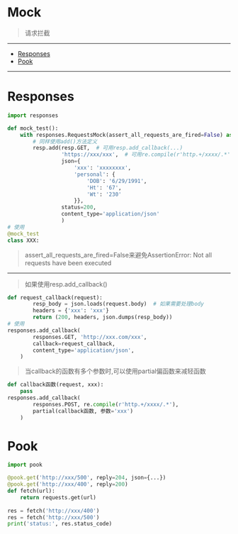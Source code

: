 # Mock
> 请求拦截 
---
* [Responses](#Responses)
* [Pook](#Pook)
---
# Responses
```python
import responses

def mock_test():
    with responses.RequestsMock(assert_all_requests_are_fired=False) as resp:
        # 同样使用add()方法定义
        resp.add(resp.GET,  # 可用resp.add_callback(...)
                 'https://xxx/xxx',  # 可用re.compile(r'http.+/xxxx/.*')正则匹配url
                 json={
                     'xxx': 'xxxxxxxx',
                     'personal': {
                         'DOB': '6/29/1991',
                         'Ht': '67',
                         'Wt': '230'
                     }},
                 status=200,
                 content_type='application/json'
                 )
# 使用
@mock_test
class XXX:
```
> assert_all_requests_are_fired=False来避免AssertionError: Not all requests have been executed
---
> 如果使用resp.add_callback()
```python
def request_callback(request):
        resp_body = json.loads(request.body)  # 如果需要处理body
        headers = {'xxx': 'xxx'}
        return (200, headers, json.dumps(resp_body))
# 使用
responses.add_callback(
        responses.GET, 'http://xxx.com/xxx',
        callback=request_callback,
        content_type='application/json',
    )
```
> 当callback的函数有多个参数时,可以使用partial偏函数来减轻函数
```python
def callback函数(request, xxx):
    pass
responses.add_callback(
        responses.POST, re.compile(r'http.+/xxxx/.*'),
        partial(callback函数, 参数='xxx')
    )
```


# Pook
```python
import pook

@pook.get('http://xxx/500', reply=204, json={...})
@pook.get('http://xxx/400', reply=200)
def fetch(url):
    return requests.get(url)
    
res = fetch('http://xxx/400')
res = fetch('http://xxx/500')
print('status:', res.status_code)
```
